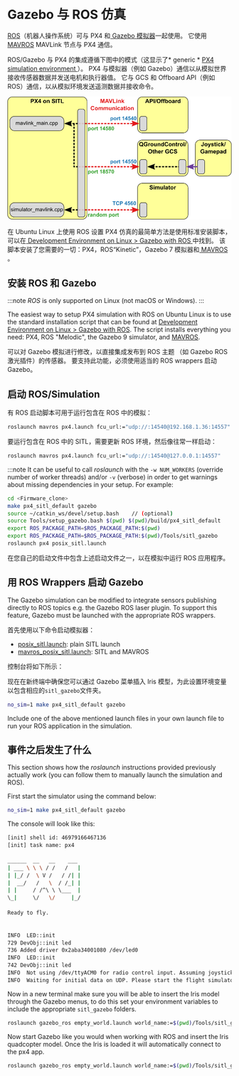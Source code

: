 # Gazebo 与 ROS 仿真

[ ROS](../ros/README.md)（机器人操作系统）可与 PX4 和[ Gazebo 模拟器](../simulation/gazebo.md)一起使用。 它使用[ MAVROS](../ros/mavros_installation.md) MAVLink 节点与 PX4 通信。

ROS/Gazebo 与 PX4 的集成遵循下图中的模式（这显示了* generic * [ PX4 simulation environment ](../simulation/README.md#sitl-simulation-environment)）。 PX4 与模拟器（例如 Gazebo）通信以从模拟世界接收传感器数据并发送电机和执行器值。 它与 GCS 和 Offboard API（例如 ROS）通信，以从模拟环境发送遥测数据并接收命令。

![PX4 SITL 概述](../../assets/simulation/px4_sitl_overview.png)

在 Ubuntu Linux 上使用 ROS 设置 PX4 仿真的最简单方法是使用标准安装脚本，可以在[ Development Environment on Linux > Gazebo with ROS ](../setup/dev_env_linux.md#gazebo-with-ros)中找到。 该脚本安装了您需要的一切：PX4，ROS“Kinetic”，Gazebo 7 模拟器和[ MAVROS ](../ros/mavros_installation.md)。

## 安装 ROS 和 Gazebo

:::note
*ROS* is only supported on Linux (not macOS or Windows).
:::

The easiest way to setup PX4 simulation with ROS on Ubuntu Linux is to use the standard installation script that can be found at [Development Environment on Linux > Gazebo with ROS](../dev_setup/dev_env_linux_ubuntu.md#rosgazebo). The script installs everything you need: PX4, ROS "Melodic", the Gazebo 9 simulator, and [MAVROS](../ros/mavros_installation.md).

可以对 Gazebo 模拟进行修改，以直接集成发布到 ROS 主题 （如 Gazebo ROS 激光插件）的传感器。 要支持此功能，必须使用适当的 ROS wrappers 启动 Gazebo。


## 启动 ROS/Simulation

有 ROS 启动脚本可用于运行包含在 ROS 中的模拟：

```sh
roslaunch mavros px4.launch fcu_url:="udp://:14540@192.168.1.36:14557"
```

要运行包含在 ROS 中的 SITL，需要更新 ROS 环境，然后像往常一样启动：

```sh
roslaunch mavros px4.launch fcu_url:="udp://:14540@127.0.0.1:14557"
```

:::note
It can be useful to call *roslaunch* with the `-w NUM_WORKERS` (override number of worker threads) and/or `-v` (verbose) in order to get warnings about missing dependencies in your setup. For example:
```sh
cd <Firmware_clone>
make px4_sitl_default gazebo
source ~/catkin_ws/devel/setup.bash    // (optional)
source Tools/setup_gazebo.bash $(pwd) $(pwd)/build/px4_sitl_default
export ROS_PACKAGE_PATH=$ROS_PACKAGE_PATH:$(pwd)
export ROS_PACKAGE_PATH=$ROS_PACKAGE_PATH:$(pwd)/Tools/sitl_gazebo
roslaunch px4 posix_sitl.launch
```
在您自己的启动文件中包含上述启动文件之一，以在模拟中运行 ROS 应用程序。

## 用 ROS Wrappers 启动 Gazebo

The Gazebo simulation can be modified to integrate sensors publishing directly to ROS topics e.g. the Gazebo ROS laser plugin. To support this feature, Gazebo must be launched with the appropriate ROS wrappers.

首先使用以下命令启动模拟器：

* [posix_sitl.launch](https://github.com/PX4/PX4-Autopilot/blob/main/launch/posix_sitl.launch): plain SITL launch
* [mavros_posix_sitl.launch](https://github.com/PX4/PX4-Autopilot/blob/main/launch/mavros_posix_sitl.launch): SITL and MAVROS

控制台将如下所示：

现在在新终端中确保您可以通过 Gazebo 菜单插入 Iris 模型，为此设置环境变量以包含相应的`sitl_gazebo`文件夹。

```sh
no_sim=1 make px4_sitl_default gazebo
```

Include one of the above mentioned launch files in your own launch file to run your ROS application in the simulation.

## 事件之后发生了什么

This section shows how the *roslaunch* instructions provided previously actually work (you can follow them to manually launch the simulation and ROS).

First start the simulator using the command below:

```sh
no_sim=1 make px4_sitl_default gazebo
```

The console will look like this:
```sh
[init] shell id: 46979166467136
[init] task name: px4

______  __   __    ___
| ___ \ \ \ / /   /   |
| |_/ /  \ V /   / /| |
|  __/   /   \  / /_| |
| |     / /^\ \ \___  |
\_|     \/   \/     |_/

Ready to fly.


INFO  LED::init
729 DevObj::init led
736 Added driver 0x2aba34001080 /dev/led0
INFO  LED::init
742 DevObj::init led
INFO  Not using /dev/ttyACM0 for radio control input. Assuming joystick input via MAVLink.
INFO  Waiting for initial data on UDP. Please start the flight simulator to proceed..
```

Now in a new terminal make sure you will be able to insert the Iris model through the Gazebo menus, to do this set your environment variables to include the appropriate `sitl_gazebo` folders.

```sh
roslaunch gazebo_ros empty_world.launch world_name:=$(pwd)/Tools/sitl_gazebo/worlds/iris.world
```

Now start Gazebo like you would when working with ROS and insert the Iris quadcopter model. Once the Iris is loaded it will automatically connect to the px4 app.

```sh
roslaunch gazebo_ros empty_world.launch world_name:=$(pwd)/Tools/sitl_gazebo/worlds/iris.world
```
